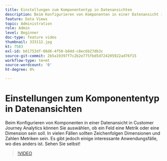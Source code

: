 ```yaml
---
title: Einstellungen zum Komponententyp in Datenansichten
description: Beim Konfigurieren von Komponenten in einer Datenansicht in Customer Journey Analytics können Sie auswählen, ob ein Feld eine Metrik oder eine Dimension sein soll. In vielen Fällen sollten Zeichenfolgen Dimensionen und Zahlen Metriken sein. Es gibt jedoch einige interessante Anwendungsfälle, wo dies anders ist. Sehen Sie selbst!
feature: Data Views
topic: Administration
role: Admin
level: Beginner
doc-type: feature video
thumbnail: 333112.jpg
kt: 7583
exl-id: b61753df-08d6-4f50-b84d-c8ec6b27db3c
source-git-commit: 2b5a19397f7c2b2e775fbd5d724205922ad76f15
workflow-type: tm+mt
source-wordcount: '0'
ht-degree: 0%

---
```


# Einstellungen zum Komponententyp in Datenansichten

Beim Konfigurieren von Komponenten in einer Datenansicht in Customer Journey Analytics können Sie auswählen, ob ein Feld eine Metrik oder eine Dimension sein soll. In vielen Fällen sollten Zeichenfolgen Dimensionen und Zahlen Metriken sein. Es gibt jedoch einige interessante Anwendungsfälle, wo dies anders ist. Sehen Sie selbst!

>[!VIDEO](https://video.tv.adobe.com/v/333112/?quality=12&learn=on)
